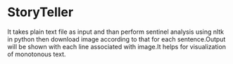 # StoryTeller
It takes plain text file as input and than perform sentinel analysis using nltk in python then download image according to that for each sentence.Output will be shown with each line associated with image.It helps for visualization of monotonous text.
